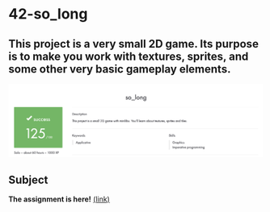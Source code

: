 # 42-so_long
## This project is a very small 2D game. Its purpose is to make you work with textures, sprites, and some other very basic gameplay elements.
![screenshot](result.png)
## Subject
**The assignment is here!** [(link)](https://github.com/AtaullinShamil/42-so_long/blob/main/so_long_subject.pdf)
